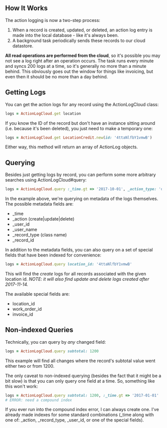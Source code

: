 ## How It Works

The action logging is now a two-step process:
1. When a record is created, updated, or deleted, an action log entry is made into the local database - like it's always been. 
1. A background task periodically sends these records to our cloud datastore. 

**All read operations are performed from the cloud**, so it's possible you may not see a log right after an operation occurs. The task runs every minute and syncs 200 logs at a time, so it's generally no more than a minute behind. This obviously goes out the window for things like invoicing, but even then it should be no more than a day behind. 

## Getting Logs

You can get the action logs for any record using the ActionLogCloud class: 

```ruby
logs = ActionLogCloud.get location
```

If you know the ID of the record but don't have an instance sitting around (i.e. because it's been deleted), you just need to make a temporary one:

```ruby
logs = ActionLogCloud.get LocationCredit.new(id: '4ttaNlfbY1vmwB')
```

Either way, this method will return an array of ActionLog objects.

## Querying

Besides just getting logs by record, you can perform some more arbitrary searches using ActionLogCloud#query:

```ruby
logs = ActionLogCloud.query :_time.gt => '2017-10-01', _action_type: 'delete'
```

In the example above, we're querying on metadata of the logs themselves. The possible metadata fields are: 
* _time
* _action (create|update|delete)
* _user_id
* _user_name
* _record_type (class name)
* _record_id

In addition to the metadata fields, you can also query on a set of special fields that have been indexed for convenience:

```ruby
logs = ActionLogCloud.query location_id: '4ttaNlfbY1vmwB'
```

This will find the _create_ logs for all records associated with the given location id. _NOTE: it will also find update and delete logs created after 2017-11-14._

The available special fields are: 
* location_id
* work_order_id
* invoice_id

## Non-indexed Queries

Technically, you can query by _any_ changed field:

```ruby
logs = ActionLogCloud.query subtotal: 1200
```

This example will find all changes where the record's subtotal value went either two or from 1200. 

The only caveat to non-indexed querying (besides the fact that it might be a bit slow) is that you can only query one field at a time. So, something like this won't work: 

```ruby
logs = ActionLogCloud.query subtotal: 1200, :_time.gt => '2017-01-01'
# ERROR: need a compound index
```

If you ever run into the compound index error, I can always create one. I've already made indexes for some standard combinations (_time along with one of: _action, _record_type, _user_id, or one of the special fields).





